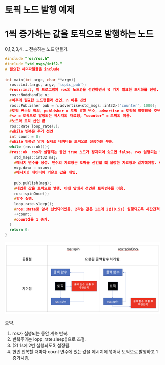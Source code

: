 
토픽 노드 발행 예제
===============

# 1씩 증가하는 값을 토픽으로 발행하는 노드
0,1,2,3,4 .... 전송하는 노드 만들기.

```cpp
#include "ros/ros.h"
#include "std_msgs/int32."
# 필요한 헤더파일들을 include

int main(int argc, char **argv){
  ros::init(argc, argv, "topic_pub"); 
  #ros::init, 이 프로그램이 ros의 노드임을 선언하면서 몇 가지 필요한 초기화를 진행. "topic_pub" = 노드의 이름
  ros::NodeHandle n; 
  #이후에 필요한 노드핸들러 선언, n 이름 선언
  ros::Publisher pub = n.advertise<std_msgs::int32>("counter", 1000); 
  #토픽 변수의 정의, publisher = 토픽 발행 변수, advertise = 토픽을 발행함을 주변에 알림
  #<> = 토픽으로 발행되는 메시지의 자료형, "counter" = 토픽의 이름.
  #노드와 토픽 선언 끝
  ros::Rate loop_rate(2);
  #while 반복문 주기 선언
  int count = 0;
  #while 반복만 안이 실제로 데이터를 토픽으로 전송하는 부분.
  while (ros::ok()){ 
  #ros::ok, ros가 실행되는 동안 true 노드가 정지되어 있으면 false. ros 실행되는 동안 반복.
    std_msgs::int32 msg; 
    #메시지 변수를 생성. 변수의 자료형은 토픽을 선언할 떄 설정한 자료형과 일치해야함. 즉, std_msgs가 토픽에 있는 <std_msgs::int32>와 일치.
    msg.data = count; 
    #메시지의 데이터에 카운트 값을 대입.
    
    pub.publish(msg); 
    #대입한 값을 토픽으로 발행. 이떄 앞에서 선언한 토픽변수를 이용.
    ros::spinOnce(); 
    #함수 실행.
    loop_rate.sleep(); 
    #ros::Rate로 앞서 선언되어있음. 2라는 값은 1초에 2번(0.5s) 실행되도록 시간간격을 둬라. 즉, 이 노드의 반복주기를 1초에 2번 0.5s 주기로 실행되도록 맞추는 부분.
    ++count; 
    #count값을 1 증가.
  }
  return 0;
}
```

<p align="center"><img src = "./images/ros_spin.png" width = "800"  title = "ros_spin"></p>


요약.
1. ros가 실행되는 동안 계속 반복.
2. 반복주기는 lopp_rate.sleep()으로 조절.
3. (2) 1s에 2번 실행되도록 설정됨.
4. 한번 반복할 때마다 count 변수에 있는 값을 메시지에 넣어서 토픽으로 발행하고 1 증가시킴.
  
